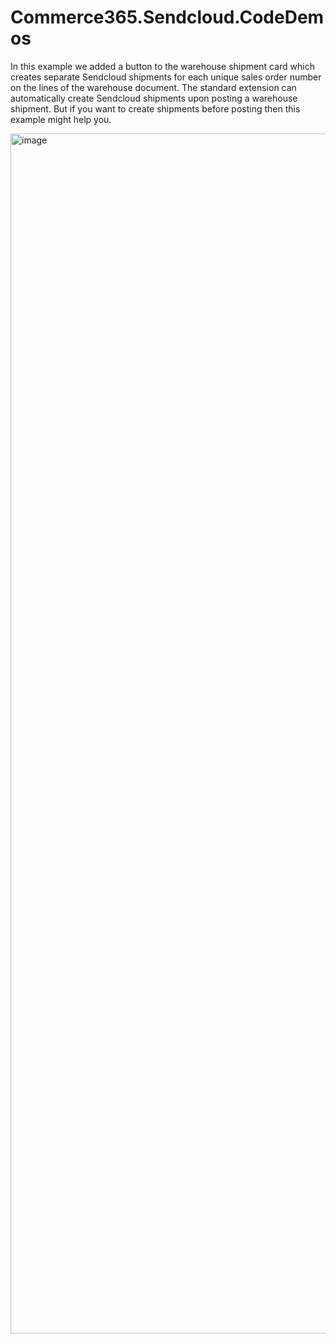 ﻿# Commerce365.Sendcloud.CodeDemos
 
In this example we added a button to the warehouse shipment card which creates separate Sendcloud shipments for each unique sales order number on the lines of the warehouse document. The standard extension can automatically create Sendcloud shipments upon posting a warehouse shipment. But if you want to create shipments before posting then this example might help you. 
 
<img width="1920" alt="image" src="https://user-images.githubusercontent.com/5374718/229591394-39b974d1-b4f0-4f33-93ac-1b5701966fa5.png">
